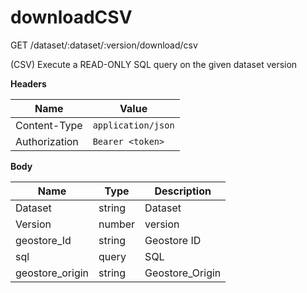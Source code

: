 # downloadCSV

GET /dataset/:dataset/:version/download/csv

(CSV) Execute a READ-ONLY SQL query on the given dataset version

**Headers**

| Name          | Value              |
| ------------- | ------------------ |
| Content-Type  | `application/json` |
| Authorization | `Bearer <token>`   |

**Body**

| Name             | Type   | Description      |
| ---------------- | ------ | ---------------- |
| Dataset          | string | Dataset          |
| Version          | number | version          |
| geostore\_Id     | string | Geostore ID      |
| sql              | query  | SQL              |
| geostore\_origin | string | Geostore\_Origin |
